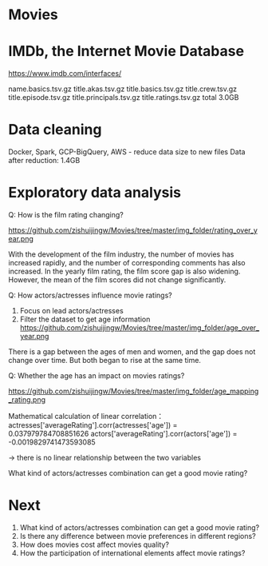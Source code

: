 # Movies

# IMDb, the Internet Movie Database

https://www.imdb.com/interfaces/

name.basics.tsv.gz
title.akas.tsv.gz
title.basics.tsv.gz
title.crew.tsv.gz
title.episode.tsv.gz
title.principals.tsv.gz
title.ratings.tsv.gz
total 3.0GB

# Data cleaning

Docker, Spark, GCP-BigQuery, AWS - reduce data size to new files
Data after reduction: 1.4GB

# Exploratory data analysis

Q: How is the film rating changing?

https://github.com/zishuijingw/Movies/tree/master/img_folder/rating_over_year.png

With the development of the film industry, the number of movies has increased rapidly, and the number of corresponding comments has also increased. In the yearly film rating, the film score gap is also widening. However, the mean of the film scores did not change significantly.

Q: How actors/actresses influence movie ratings?

  1. Focus on lead actors/actresses
  2. Filter the dataset to get age information
https://github.com/zishuijingw/Movies/tree/master/img_folder/age_over_year.png

There is a gap between the ages of men and women, and the gap does not change over time. But both began to rise at the same time.

Q: Whether the age has an impact on movies ratings?

https://github.com/zishuijingw/Movies/tree/master/img_folder/age_mapping_rating.png

Mathematical calculation of linear correlation：
actresses['averageRating'].corr(actresses['age']) = 0.037979784708851626
actors['averageRating'].corr(actors['age']) = -0.0019829741473593085

-> there is no linear relationship between the two variables

What kind of actors/actresses combination can get a good movie rating?

# Next
1. What kind of actors/actresses combination can get a good movie rating?
2. Is there any difference between movie preferences in different regions?
3. How does movies cost affect movies quality?
4. How the participation of international elements affect movie ratings?


